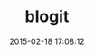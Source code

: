 ---
layout: post
title:  "blogit"
repo:   "KatanaCode/blogit.git"
date:   2015-02-18 17:08:12
gemurl: http://bodacious.github.com/blogit/
---